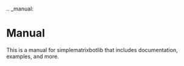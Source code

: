 .. _manual:

# Manual

This is a manual for simplematrixbotlib that includes documentation, examples, and more.